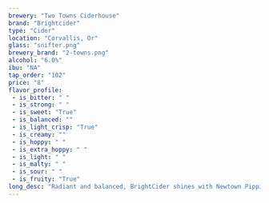 ```yaml
---
brewery: "Two Towns Ciderhouse"
brand: "Brightcider"
type: "Cider"
location: "Corvallis, Or"
glass: "snifter.png"
brewery_brand: "2-towns.png"
alcohol: "6.0%"
ibu: "NA"
tap_order: "102"
price: "8"
flavor_profile:
 - is_bitter: " "
 - is_strong: " "
 - is_sweet: "True"
 - is_balanced: ""
 - is_light_crisp: "True"
 - is_creamy: ""
 - is_hoppy: " "
 - is_extra_hoppy: " "
 - is_light: " "
 - is_malty: " "
 - is_sour: " "
 - is_fruity: "True"
long_desc: "Radiant and balanced, BrightCider shines with Newtown Pippin apples, the pioneer variety that defined the cider palate of the Northwest."
---
```

